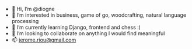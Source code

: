 - 👋 Hi, I’m @diogne
- 👀 I’m interested in business, game of go, woodcrafting, natural language processing
- 🌱 I’m currently learning Django, frontend and chess :)
- 💞️ I’m looking to collaborate on anything I would find meaningful
- 📫 jerome.riou@gmail.com

<!---
diogne/diogne is a ✨ special ✨ repository because its `README.md` (this file) appears on your GitHub profile.
You can click the Preview link to take a look at your changes.
--->
